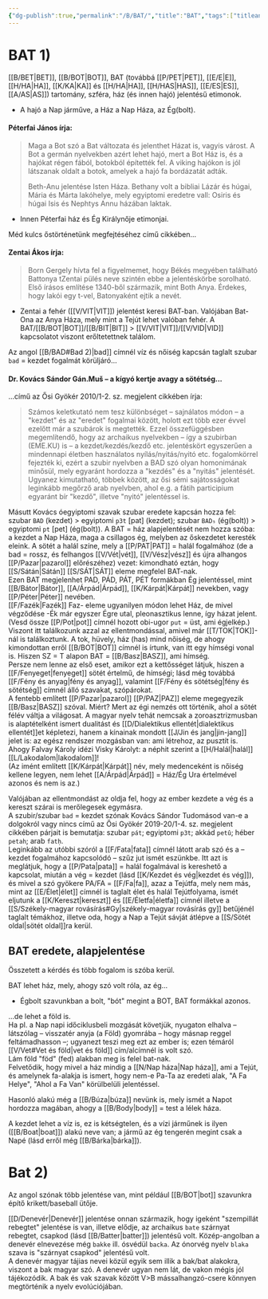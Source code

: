 ```yaml
---
{"dg-publish":true,"permalink":"/B/BAT/","title":"BAT","tags":["titleandheadingonedontmatch","multipleentries","stitched"],"created":"2025-04-30T17:28","updated":"2025-07-12T00:29"}
---
```



# BAT 1)

[[B/BET\|BET]], [[B/BOT\|BOT]], BAT (továbbá [[P/PET\|PET]], [[E/E\|E]], [[H/HA\|HA]], [[K/KA\|KA]] és [[H/HA\|HA]], [[H/HAS\|HAS]], [[E/ES\|ES]], [[A/AS\|AS]]) tartomány, szféra, ház (és innen hajó) jelentésű etimonok.  
- A hajó a Nap járműve, a Ház a Nap Háza, az Ég(bolt).

#### Péterfai János írja:

> Maga a Bot szó a Bat változata és jelenthet Házat is, vagyis várost. A Bot a germán nyelvekben azért lehet hajó, mert a Bot Ház is, és a hajókat régen fából, botokból építették fel. A viking hajókon is jól látszanak oldalt a botok, amelyek a hajó fa bordázatát adták.  
>
> Beth-Anu jelentése Isten Háza. Bethany volt a bibliai Lázár és húgai, Mária és Márta lakóhelye, mely egyiptomi eredetre vall: Osiris és húgai Isis és Nephtys Annu házában laktak.  
- Innen Péterfai ház és Ég Királynője etimonjai.

Méd kulcs őstörténetünk megfejtéséhez című cikkében...  

#### Zentai Ákos írja:  

> Born Gergely hívta fel a figyelmemet, hogy Békés megyében található Battonya tZentai pülés neve szintén ebbe a jelentéskörbe sorolható. Első írásos említése 1340-ből származik, mint Both Anya. Érdekes, hogy lakói egy t-vel, Batonyaként ejtik a nevét.  
- Zentai a fehér ([[V/VIT\|VIT]]) jelentést keresi BAT-ban. Valójában Bat-Ona az Anya Háza, mely mint a Tejút lehet valóban fehér. A BAT/[[B/BOT\|BOT]]/[[B/BIT\|BIT]] > [[V/VIT\|VIT]]/[[V/VID\|VID]] kapcsolatot viszont erőltetettnek találom.

Az angol [[B/BAD#Bad 2)\|bad]] címnél víz és nőiség kapcsán taglalt szubar `bad` = kezdet fogalmát körüljáró...  

#### Dr. Kovács Sándor Gán.Muš – a kígyó kertje avagy a sötétség...

...című az Ősi Gyökér 2010/1-2. sz. megjelent cikkében írja:  
> Számos keletkutató nem tesz különbséget – sajnálatos módon – a "kezdet" és az "eredet" fogalmai között, holott ezt több ezer évvel ezelőtt már a szubárok is megtették. Ezzel összefüggésben megemlítendő, hogy az archaikus nyelvekben – így a szubirban (EME.KU) is – a kezdet/kezdés/kezdő etc. jelentéskört egyszerűen a mindennapi életben használatos nyílás/nyitás/nyitó etc. fogalomkörrel fejezték ki, ezért a szubir nyelvben a BAD szó olyan homonimának minősül, mely egyaránt hordozza a "kezdés" és a "nyitás" jelentését. Ugyanez kimutatható, többek között, az ősi sémi sajátosságokat leginkább megőrző arab nyelvben, ahol e.g. a fâtih participium egyaránt bír "kezdő", illetve "nyitó" jelentéssel is.  

Másutt Kovács óegyiptomi szavak szubar eredete kapcsán hozza fel: szubar `BAD` (kezdet) > egyiptomi `p3t` \[pat\] (kezdet); szubar `BAD₅` (ég(bolt)) > egyiptomi `pt` \[pet\] (ég(bolt)). A BAT = ház alapjelentését nem hozza szóba: a kezdet a Nap Háza, maga a csillagos ég, melyben az őskezdetet keresték eleink. A sötét a halál színe, mely a [[P/PAT\|PAT]] = halál fogalmához (de a bad = rossz, és felhangos [[V/Vét\|vét]], [[V/Vész\|vész]] és újra alhangos [[P/Pazar\|pazarol]] előrészéhez) vezet: kimondható eztán, hogy [[S/Sátán\|Sátán]] [[S/SÁT\|SÁT]] eleme megfelel BAT-nak.  
Ezen BAT megjelenhet PAD, PÁD, PÁT, PÉT formákban Ég jelentéssel, mint [[B/Bátor\|Bátor]], [[A/Árpád\|Árpád]], [[K/Kárpát\|Kárpát]] nevekben, vagy [[P/Péter\|Péter]] nevében.  
[[F/Fazék\|Fazék]] Faz- eleme ugyanilyen módon lehet Ház, de mivel végződése -Ék már egyszer Égre utal, pleonasztikus lenne, így házat jelent. (Vesd össze [[P/Pot\|pot]] címnél hozott obi-ugor `put` = üst, ami égjelkép.)  
Viszont itt találkozunk azzal az ellentmondással, amivel már [[T/TOK\|TOK]]-nál is találkoztunk. A tok, hüvely, ház (has) mind nőiség, de ahogy kimondottan erről [[B/BOT\|BOT]] címnél is írtunk, van itt egy hímségi vonal is. Hiszen SZ = T alapon BAT = [[B/Basz\|BASZ]], ami hímség.  
Persze nem lenne az első eset, amikor ezt a kettősséget látjuk, hiszen a [[F/Fenyeget\|fenyeget]] sötét értelmű, de hímségi; lásd még továbbá [[F/Fény és anyag\|fény és anyag]], valamint [[F/Fény és sötétség\|fény és sötétség]] címnél álló szavakat, szópárokat.  
A fentebb említett [[P/Pazar\|pazarol]] [[P/PAZ\|PAZ]] eleme megegyezik [[B/Basz\|BASZ]] szóval. Miért? Mert az égi nemzés ott történik, ahol a sötét félév váltja a világosat. A magyar nyelv tehát nemcsak a zoroasztrizmusban is alaptételként ismert dualitást és [[D/Dialektikus ellentét\|dialektikus ellentét]]et képletezi, hanem a kínainak mondott [[J/Jin és jang\|jin-jang]] jelet is: az egész rendszer mozgásban van: ami létrehoz, az pusztít is. Ahogy Falvay Károly idézi Visky Károlyt: a néphit szerint a [[H/Halál\|halál]] [[L/Lakodalom\|lakodalom]]!  
(Az imént említett [[K/Kárpát\|Kárpát]] név, mely medenceként is nőiség kellene legyen, nem lehet [[A/Árpád\|Árpád]] = Ház/Ég Ura értelmével azonos és nem is az.)  

Valójában az ellentmondást az oldja fel, hogy az ember kezdete a vég és a kereszt szárai is merőlegesek egymásra.  
A szubir/szubar `bad` = kezdet szónak Kovács Sándor Tudomásod van-e a dolgokról vagy nincs című az Ősi Gyökér 2019-20/1-4. sz. megjelent cikkében párjait is bemutatja: szubar `pát`; egyiptomi `p3t`; akkád `petû`; héber `petah`; arab `fatḥ`.  
Leginkább az utóbbi szóról a [[F/Fata\|fata]] címnél látott arab szó és a – kezdet fogalmához kapcsolódó – szűz jut ismét eszünkbe. Itt azt is meglátjuk, hogy a [[P/Pata\|pata]] = halál fogalmával is kereshető a kapcsolat, miután a vég = kezdet (lásd [[K/Kezdet és vég\|kezdet és vég]]), és mivel a szó gyökere PA/FA = [[F/Fa\|fa]], azaz a Tejútfa, mely nem más, mint az [[E/Élet\|élet]] címnél is taglalt élet és halál Tejútfolyama, ismét eljutunk a [[K/Kereszt\|kereszt]] és [[E/Életfa\|életfa]] címnél illetve a [[S/Székely-magyar rovásírás#Gy\|székely-magyar rovásírás gy]] betűjénél taglalt témákhoz, illetve oda, hogy a Nap a Tejút sávját átlépve a [[S/Sötét oldal\|sötét oldal]]ra kerül.  

## BAT eredete, alapjelentése

Összetett a kérdés és több fogalom is szóba kerül.  

BAT lehet ház, mely, ahogy szó volt róla, az ég...
- Égbolt szavunkban a bolt, "bót" megint a BOT, BAT formákkal azonos.

...de lehet a föld is.  
Ha pl. a Nap napi időciklusbeli mozgását követjük, nyugaton elhalva – látszólag – visszatér anyja (a Föld) gyomrába – hogy másnap reggel feltámadhasson –; ugyanezt teszi meg ezt az ember is; ezen témáról [[V/Vet#Vet és föld\|vet és föld]] cím/alcímnél is volt szó.  
Lám föld "föd" (fed) alakban meg is felel bat-nak.  
Felvetődik, hogy mivel a ház mindig a [[N/Nap háza\|Nap háza]], ami a Tejút, és amelynek fa-alakja is ismert, hogy nem-e Pa-Ta az eredeti alak, "A Fa Helye", "Ahol a Fa Van" körülbelüli jelentéssel.  

Hasonló alakú még a [[B/Búza\|búza]] nevünk is, mely ismét a Napot hordozza magában, ahogy a [[B/Body\|body]] = test a lélek háza.  

A kezdet lehet a víz is, ez is kétségtelen, és a vízi járműnek is ilyen ([[B/Boat\|boat]]) alakú neve van; a jármű az ég tengerén megint csak a Napé (lásd erről még [[B/Bárka\|bárka]]).  

# Bat 2)

Az angol szónak több jelentése van, mint például [[B/BOT\|bot]] szavunkra építő krikett/baseball ütője.  

[[D/Denevér\|Denevér]] jelentése onnan származik, hogy igeként "szempillát rebegtet" jelentése is van, illetve elődje, az archaikus `bate` szárnyat rebegtet, csapkod (lásd [[B/Batter\|batter]]) jelentésű volt. Közép-angolban a denevér elnevezése még `bakke` ill. ósvédül `backa`. Az ónorvég nyelv `blaka` szava is "szárnyat csapkod" jelentésű volt.  
A denevér magyar tájias nevei közül egyik sem illik a bak/bat alakokra, viszont a bak magyar szó. A denevér ugyan nem lát, de vakon mégis jól tájékozódik. A bak és vak szavak között V>B mássalhangzó-csere könnyen megtörténik a nyelv evolúciójában.  
